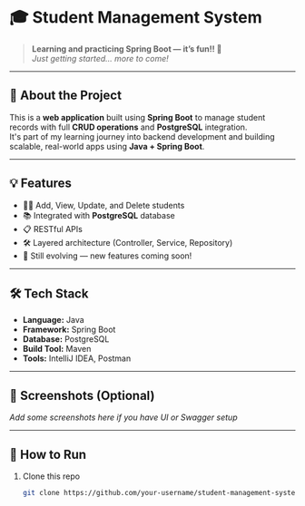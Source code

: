 # 🎓 Student Management System

> **Learning and practicing Spring Boot — it’s fun!! 🚀**  
> _Just getting started… more to come!_

---

## 📘 About the Project

This is a **web application** built using **Spring Boot** to manage student records with full **CRUD operations** and **PostgreSQL** integration.  
It's part of my learning journey into backend development and building scalable, real-world apps using **Java + Spring Boot**.

---

## 💡 Features

- 🧑‍🎓 Add, View, Update, and Delete students  
- 📚 Integrated with **PostgreSQL** database  
- 📋 RESTful APIs  
- 🛠️ Layered architecture (Controller, Service, Repository)  
- 🔁 Still evolving — new features coming soon!

---

## 🛠️ Tech Stack

- **Language:** Java  
- **Framework:** Spring Boot  
- **Database:** PostgreSQL  
- **Build Tool:** Maven  
- **Tools:** IntelliJ IDEA, Postman  

---

## 📸 Screenshots (Optional)

_Add some screenshots here if you have UI or Swagger setup_

---

## 🚀 How to Run

1. Clone this repo  
   ```bash
   git clone https://github.com/your-username/student-management-system.git
